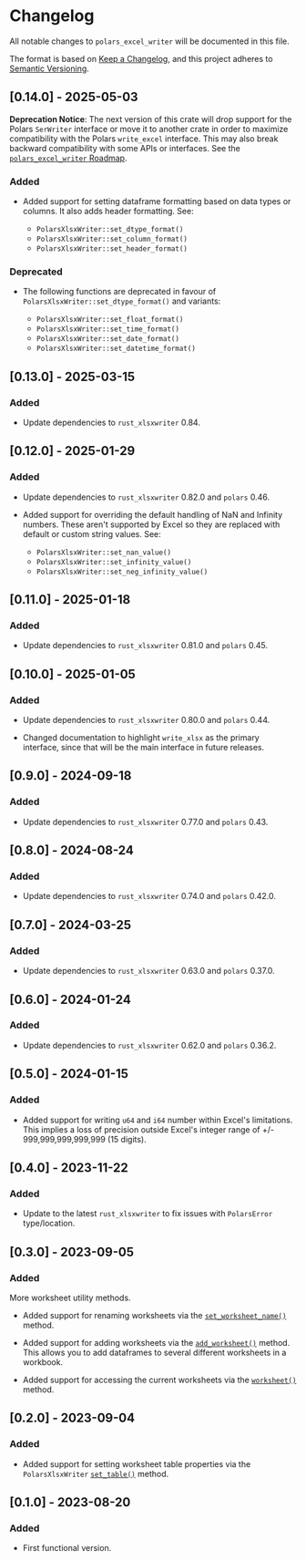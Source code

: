 # Changelog

All notable changes to `polars_excel_writer` will be documented in this file.

The format is based on [Keep a Changelog](https://keepachangelog.com/en/1.0.0/),
and this project adheres to [Semantic Versioning](https://semver.org/spec/v2.0.0.html).

## [0.14.0] - 2025-05-03

**Deprecation Notice**: The next version of this crate will drop support for the
Polars `SerWriter` interface or move it to another crate in order to maximize
compatibility with the Polars `write_excel` interface. This may also break
backward compatibility with some APIs or interfaces. See the
[`polars_excel_writer` Roadmap].

[`polars_excel_writer` Roadmap]: https://github.com/jmcnamara/polars_excel_writer/issues/1

### Added

- Added support for setting dataframe formatting based on data types or columns.
  It also adds header formatting. See:

  - `PolarsXlsxWriter::set_dtype_format()`
  - `PolarsXlsxWriter::set_column_format()`
  - `PolarsXlsxWriter::set_header_format()`

### Deprecated

- The following functions are deprecated in favour of
  `PolarsXlsxWriter::set_dtype_format()` and variants:

  - `PolarsXlsxWriter::set_float_format()`
  - `PolarsXlsxWriter::set_time_format()`
  - `PolarsXlsxWriter::set_date_format()`
  - `PolarsXlsxWriter::set_datetime_format()`


## [0.13.0] - 2025-03-15

### Added

- Update dependencies to `rust_xlsxwriter` 0.84.


## [0.12.0] - 2025-01-29

### Added

- Update dependencies to `rust_xlsxwriter` 0.82.0 and `polars` 0.46.

- Added support for overriding the default handling of NaN and Infinity numbers.
  These aren't supported by Excel so they are replaced with default or custom
  string values. See:

  - `PolarsXlsxWriter::set_nan_value()`
  - `PolarsXlsxWriter::set_infinity_value()`
  - `PolarsXlsxWriter::set_neg_infinity_value()`


## [0.11.0] - 2025-01-18

### Added

- Update dependencies to `rust_xlsxwriter` 0.81.0 and `polars` 0.45.


## [0.10.0] - 2025-01-05

### Added

- Update dependencies to `rust_xlsxwriter` 0.80.0 and `polars` 0.44.

- Changed documentation to highlight `write_xlsx` as the primary interface,
  since that will be the main interface in future releases.


## [0.9.0] - 2024-09-18

### Added

- Update dependencies to `rust_xlsxwriter` 0.77.0 and `polars` 0.43.


## [0.8.0] - 2024-08-24

### Added

- Update dependencies to `rust_xlsxwriter` 0.74.0 and `polars` 0.42.0.


## [0.7.0] - 2024-03-25

### Added

- Update dependencies to `rust_xlsxwriter` 0.63.0 and `polars` 0.37.0.


## [0.6.0] - 2024-01-24

### Added

- Update dependencies to `rust_xlsxwriter` 0.62.0 and `polars` 0.36.2.


## [0.5.0] - 2024-01-15

### Added

- Added support for writing `u64` and `i64` number within Excel's limitations.
  This implies a loss of precision outside Excel's integer range of +/-
  999,999,999,999,999 (15 digits).


## [0.4.0] - 2023-11-22

### Added

- Update to the latest `rust_xlsxwriter` to fix issues with `PolarsError` type/location.


## [0.3.0] - 2023-09-05

### Added

More worksheet utility methods.

- Added support for renaming worksheets via the [`set_worksheet_name()`] method.

- Added support for adding worksheets via the [`add_worksheet()`] method. This
  allows you to add dataframes to several different worksheets in a workbook.

- Added support for accessing the current worksheets via the [`worksheet()`] method.

[`set_worksheet_name()`]: https://docs.rs/polars_excel_writer/latest/polars_excel_writer/xlsx_writer/struct.PolarsXlsxWriter.html#method.set_worksheet_name

[`add_worksheet()`]: https://docs.rs/polars_excel_writer/latest/polars_excel_writer/xlsx_writer/struct.PolarsXlsxWriter.html#method.add_worksheet

[`worksheet()`]: https://docs.rs/polars_excel_writer/latest/polars_excel_writer/xlsx_writer/struct.PolarsXlsxWriter.html#method.worksheet


## [0.2.0] - 2023-09-04

### Added

- Added support for setting worksheet table properties via the `PolarsXlsxWriter`
  [`set_table()`] method.

[`set_table()`]: https://docs.rs/polars_excel_writer/latest/polars_excel_writer/xlsx_writer/struct.PolarsXlsxWriter.html#method.set_table

## [0.1.0] - 2023-08-20

### Added

- First functional version.


